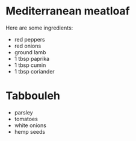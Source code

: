 # Mediterranean meatloaf

Here are some ingredients:

  * red peppers
  * red onions
  * ground lamb
  * 1 tbsp paprika
  * 1 tbsp cumin
  * 1 tbsp coriander

# Tabbouleh

  * parsley
  * tomatoes
  * white onions
  * hemp seeds